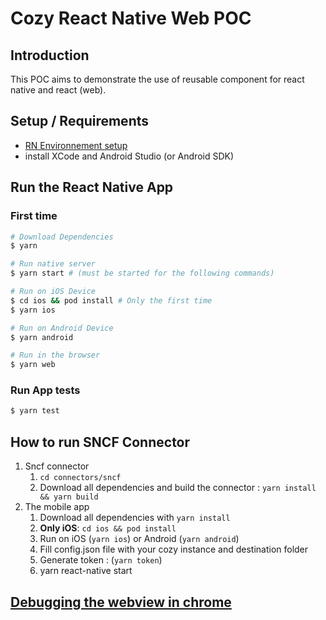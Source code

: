 # Cozy React Native Web POC

## Introduction
This POC aims to demonstrate the use of reusable component for 
react native and react (web).

## Setup / Requirements
- [RN Environnement setup](https://reactnative.dev/docs/environment-setup)
- install XCode and Android Studio (or Android SDK)

## Run the React Native App

### First time

```bash
# Download Dependencies
$ yarn

# Run native server 
$ yarn start # (must be started for the following commands)

# Run on iOS Device 
$ cd ios && pod install # Only the first time
$ yarn ios 

# Run on Android Device
$ yarn android

# Run in the browser 
$ yarn web
```


### Run App tests
```bash
$ yarn test
```

## How to run SNCF Connector

1. Sncf connector
    1. `cd connectors/sncf`
    2. Download all dependencies and build the connector : `yarn install && yarn build`
2. The mobile app
    1. Download all dependencies with `yarn install`
    2. **Only iOS**: `cd ios && pod install`
    3. Run on iOS (`yarn ios`) or Android (`yarn android`)
    4. Fill config.json file with your cozy instance and destination folder
    5. Generate token : (`yarn token`)
    6. yarn react-native start

## [Debugging the webview in chrome](https://github.com/react-native-webview/react-native-webview/blob/master/docs/Debugging.md)



